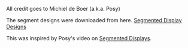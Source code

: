 All credit goes to Michiel de Boer (a.k.a. Posy)

The segment designs were downloaded from here.
[Segmented Display Designs](http://www.michieldb.nl/other/segments/)

This was inspired by Posy's video on [Segmented Displays](https://www.youtube.com/watch?v=RTB5XhjbgZA).